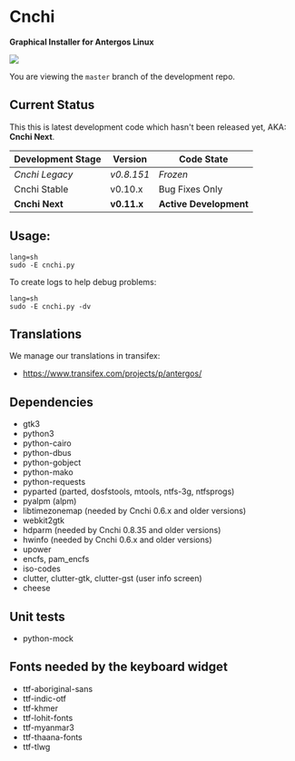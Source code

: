 # Cnchi
**Graphical Installer for Antergos Linux**


<a href="https://www.codacy.com/app/Antergos/Cnchi"><img src="https://www.codacy.com/project/badge/04b4ac624a0149efb8b4e9d143167660"/></a>

You are viewing the `master` branch of the development repo.

## Current Status

This this is latest development code which hasn't been released yet, AKA: **Cnchi Next**. 

|Development Stage|Version| Code State|
----------------- | -------------- | -------- |
|*Cnchi Legacy*|*v0.8.151*|*Frozen*|
|Cnchi Stable|v0.10.x|Bug Fixes Only|
|**Cnchi Next** | **v0.11.x** | **Active Development**|

## Usage:

```
lang=sh
sudo -E cnchi.py
```

To create logs to help debug problems:
```
lang=sh
sudo -E cnchi.py -dv
```

## Translations

We manage our translations in transifex:

 - https://www.transifex.com/projects/p/antergos/

## Dependencies

 - gtk3
 - python3
 - python-cairo
 - python-dbus
 - python-gobject
 - python-mako
 - python-requests
 - pyparted (parted, dosfstools, mtools, ntfs-3g, ntfsprogs)
 - pyalpm (alpm)
 - libtimezonemap (needed by Cnchi 0.6.x and older versions)
 - webkit2gtk 
 - hdparm (needed by Cnchi 0.8.35 and older versions)
 - hwinfo (needed by Cnchi 0.6.x and older versions)
 - upower
 - encfs, pam_encfs
 - iso-codes
 - clutter, clutter-gtk, clutter-gst (user info screen)
 - cheese
 
## Unit tests
 - python-mock 

## Fonts needed by the keyboard widget
 - ttf-aboriginal-sans
 - ttf-indic-otf
 - ttf-khmer
 - ttf-lohit-fonts
 - ttf-myanmar3
 - ttf-thaana-fonts
 - ttf-tlwg
